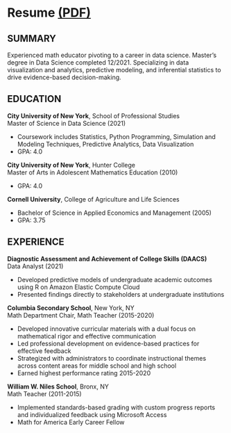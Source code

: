 # Resume [(PDF)](resume.pdf)

## SUMMARY
Experienced math educator pivoting to a career in data science. Master’s degree in Data Science completed 12/2021. Specializing in data visualization and analytics, predictive modeling, and inferential statistics to drive evidence-based decision-making.  

## EDUCATION
**City University of New York**, School of Professional Studies  
Master of Science in Data Science (2021)  
* Coursework includes Statistics, Python Programming, Simulation and Modeling Techniques, Predictive Analytics, Data Visualization  
* GPA: 4.0  

**City University of New York**, Hunter College  
Master of Arts in Adolescent Mathematics Education (2010)  
* GPA: 4.0  

**Cornell University**, College of Agriculture and Life Sciences  
* Bachelor of Science in Applied Economics and Management (2005)  
* GPA: 3.75

## EXPERIENCE
**Diagnostic Assessment and Achievement of College Skills (DAACS)**  
Data Analyst (2021)  
* Developed predictive models of undergraduate academic outcomes using R on Amazon Elastic Compute Cloud  
* Presented findings directly to stakeholders at undergraduate institutions  

**Columbia Secondary School**, New York, NY  
Math Department Chair, Math Teacher (2015-2020)  
* Developed innovative curricular materials with a dual focus on mathematical rigor and effective communication  
* Led professional development on evidence-based practices for effective feedback  
* Strategized with administrators to coordinate instructional themes across content areas for middle school and high school  
* Earned highest performance rating 2015-2020  

**William W. Niles School**, Bronx, NY  
Math Teacher (2011-2015)  
* Implemented standards-based grading with custom progress reports and individualized feedback using Microsoft Access  
* Math for America Early Career Fellow